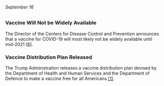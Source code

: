 ###### September 16

### Vaccine Will Not be Widely Available

The Director of the Centers for Disease Control and Prevention announces that a vaccine for COVID-19 will most likely not be widely available until mid-2021 [[6]](https://www.thinkglobalhealth.org/article/updated-timeline-coronavirus). 

### Vaccine Distribution Plan Released

The Trump Administration releases a vaccine distribution plan devised by the Department of Health and Human Services and the Department of Defence to make a vaccine free for all Americans [[1]](https://www.ajmc.com/view/a-timeline-of-covid19-developments-in-2020).